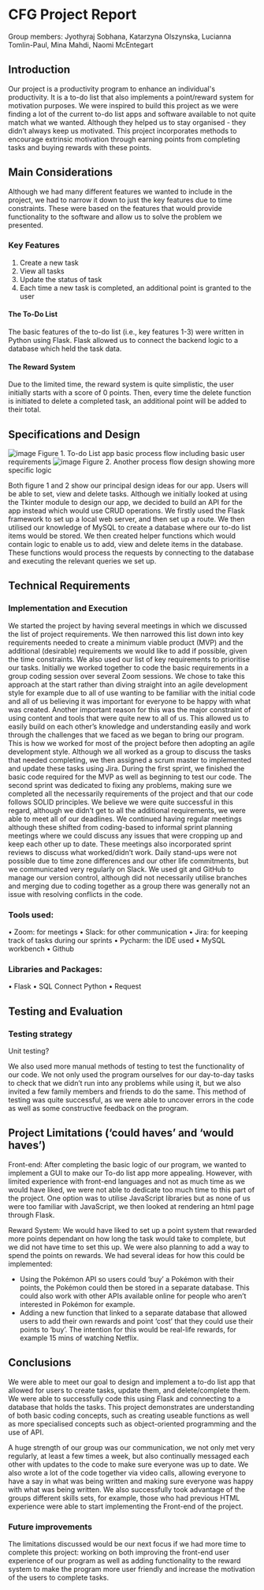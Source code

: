 ﻿
# CFG Project Report
Group members: Jyothyraj Sobhana, Katarzyna Olszynska, Lucianna Tomlin-Paul, Mina Mahdi, Naomi McEntegart

## Introduction
Our project is a productivity program to enhance an individual's productivity. It is a to-do list that also implements a point/reward system for motivation purposes. We were inspired to build this project as we were finding a lot of the current to-do list apps and software available to not quite match what we wanted. Although they helped us to stay organised - they didn’t always keep us motivated. This project incorporates methods to encourage extrinsic motivation through earning points from completing tasks and buying rewards with these points.

## Main Considerations
Although we had many different features we wanted to include in the project, we had to narrow it down to just the key features due to time constraints. These were based on the features that would provide functionality to the software and allow us to solve the problem we presented.

### Key Features
1.	Create a new task
2.	View all tasks
3.	Update the status of task
4.	Each time a new task is completed, an additional point is granted to the user

#### The To-Do List
The basic features of the to-do list (i.e., key features 1-3) were written in Python using Flask. Flask allowed us to connect the backend logic to a database which held the task data.

#### The Reward System
Due to the limited time, the reward system is quite simplistic, the user initially starts with a score of 0 points. Then, every time the delete function is initiated to delete a completed task, an additional point will be added to their total.

## Specifications and Design
![image](https://user-images.githubusercontent.com/104771053/181619110-2e35b1c8-ac53-4d62-887c-e8f689506573.png)
Figure 1. To-do List app basic process flow including basic user requirements
![image](https://user-images.githubusercontent.com/104771053/181619156-88d456f3-8918-445b-a7d1-118b43bae7b8.png)
Figure 2. Another process flow design showing more specific logic

Both figure 1 and 2 show our principal design ideas for our app. Users will be able to set, view and delete tasks. Although we initially looked at using the Tkinter module to design our app, we decided to build an API for the app instead which would use CRUD operations. We firstly used the Flask framework to set up a local web server, and then set up a route. We then utilised our knowledge of MySQL to create a database where our to-do list items would be stored. We then created helper functions which would contain logic to enable us to add, view and delete items in the database. These functions would process the requests by connecting to the database and executing the relevant queries we set up.

## Technical Requirements

### Implementation and Execution
We started the project by having several meetings in which we discussed the list of project requirements. We then narrowed this list down into key requirements needed to create a minimum viable product (MVP) and the additional (desirable) requirements we would like to add if possible, given the time constraints. We also used our list of key requirements to prioritise our tasks. 
Initially we worked together to code the basic requirements in a group coding session over several Zoom sessions. We chose to take this approach at the start rather than diving straight into an agile development style for example due to all of use wanting to be familiar with the initial code and all of us believing it was important for everyone to be happy with what was created. Another important reason for this was the major constraint of using content and tools that were quite new to all of us. This allowed us to easily build on each other’s knowledge and understanding easily and work through the challenges that we faced as we began to bring our program. 
This is how we worked for most of the project before then adopting an agile development style. Although we all worked as a group to discuss the tasks that needed completing, we then assigned a scrum master to implemented and update these tasks using Jira. During the first sprint, we finished the basic code required for the MVP as well as beginning to test our code. The second sprint was dedicated to fixing any problems, making sure we completed all the necessarily requirements of the project and that our code follows SOLID principles. We believe we were quite successful in this regard, although we didn’t get to all the additional requirements, we were able to meet all of our deadlines. 
We continued having regular meetings although these shifted from coding-based to informal sprint planning meetings where we could discuss any issues that were cropping up and keep each other up to date. These meetings also incorporated sprint reviews to discuss what worked/didn’t work. Daily stand-ups were not possible due to time zone differences and our other life commitments, but we communicated very regularly on Slack. 
We used git and GitHub to manage our version control, although did not necessarily utilise branches and merging due to coding together as a group there was generally not an issue with resolving conflicts in the code. 
### Tools used:
•	Zoom: for meetings
•	Slack: for other communication
•	Jira: for keeping track of tasks during our sprints
•	Pycharm: the IDE used
•	MySQL workbench
•	Github
### Libraries and Packages:
•	Flask
•	SQL Connect Python
•	Request

## Testing and Evaluation
### Testing strategy
Unit testing?

We also used more manual methods of testing to test the functionality of our code. We not only used the program ourselves for our day-to-day tasks to check that we didn’t run into any problems while using it, but we also invited a few family members and friends to do the same. This method of testing was quite successful, as we were able to uncover errors in the code as well as some constructive feedback on the program. 

## Project Limitations (‘could haves’ and ‘would haves’)
Front-end: After completing the basic logic of our program, we wanted to implement a GUI to make our To-do list app more appealing. However, with limited experience with front-end languages and not as much time as we would have liked, we were not able to dedicate too much time to this part of the project. One option was to utilise JavaScript libraries but as none of us were too familiar with JavaScript, we then looked at rendering an html page through Flask. 

Reward System: We would have liked to set up a point system that rewarded more points dependant on how long the task would take to complete, but we did not have time to set this up. We were also planning to add a way to spend the points on rewards. We had several ideas for how this could be implemented:
* Using the Pokémon API so users could ‘buy’ a Pokémon with their points, the Pokémon could then be stored in a separate database. This could also work with other APIs available online for people who aren’t interested in Pokémon for example.
* Adding a new function that linked to a separate database that allowed users to add their own rewards and point ‘cost’ that they could use their points to ‘buy’. The intention for this would be real-life rewards, for example 15 mins of watching Netflix. 

## Conclusions
We were able to meet our goal to design and implement a to-do list app that allowed for users to create tasks, update them, and delete/complete them. We were able to successfully code this using Flask and connecting to a database that holds the tasks. This project demonstrates are understanding of both basic coding concepts, such as creating useable functions as well as more specialised concepts such as object-oriented programming and the use of API.

A huge strength of our group was our communication, we not only met very regularly, at least a few times a week, but also continually messaged each other with updates to the code to make sure everyone was up to date. We also wrote a lot of the code together via video calls, allowing everyone to have a say in what was being written and making sure everyone was happy with what was being written. We also successfully took advantage of the groups different skills sets, for example, those who had previous HTML experience were able to start implementing the Front-end of the project.

### Future improvements
The limitations discussed would be our next focus if we had more time to complete this project: working on both improving the front-end user experience of our program as well as adding functionality to the reward system to make the program more user friendly and increase the motivation of the users to complete tasks.
